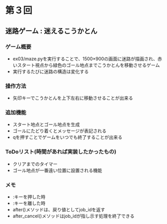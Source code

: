 # 第３回
## 迷路ゲーム : 迷えるこうかとん
### ゲーム概要
- ex03/maze.pyを実行することで、1500×900の画面に迷路が描画され、赤いスタート視点から緑色のゴール地点までこうかとんを移動させるゲーム
- 実行するたびに迷路の構造は変化する
### 操作方法
- 矢印キーでこうかとんを上下左右に移動させることが出来る
### 追加機能
- スタート地点とゴール地点を生成
- ゴールにたどり着くとメッセージが表記される
- qを押すことでゲームをいつでも終了することが出来る
### ToDoリスト(時間があれば実装したかったもの)
- クリアまでのタイマー
- ゴール地点が一番遠い位置に設置される機能
### メモ
- <KeyPress>:キーを押した時
- <KeyRelease>:キーを離した時
- after()メソッドは、戻り値としてjob_idを返す
- after_cancel()メソッドはjob_idが指し示す処理を終了できる
